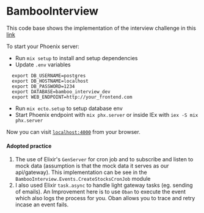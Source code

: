 # BambooInterview
This code base shows the implementation of the interview challenge in this [link](https://public.3.basecamp.com/p/LxaEZfRZGCQ7VTy1qwECo1H7)

To start your Phoenix server:
  * Run `mix setup` to install and setup dependencies
  * Update `.env` variables
  ```
    export DB_USERNAME=postgres
    export DB_HOSTNAME=localhost
    export DB_PASSWORD=1234
    export DATABASE=bamboo_interview_dev
    export WEB_ENDPOINT=http://your_frontend.com
  ```

  * Run `mix ecto.setup` to setup database env
  * Start Phoenix endpoint with `mix phx.server` or inside IEx with `iex -S mix phx.server`

Now you can visit [`localhost:4000`](http://localhost:4000) from your browser.

#### Adopted practice
1. The use of Elixir's `GenServer` for cron job and to subscribe and listen to mock data (assumption is that the mock data it serves as our api/gateway). This implementation can be see in the `BambooInterview.Events.CreateStocksCronJob` module
2. I also used Elixir  `task.async` to handle light gateway tasks (eg. sending of emails). An Improvement here is to use `Oban` to execute the event which also logs the process for you. Oban allows you to trace and retry incase an event fails.
